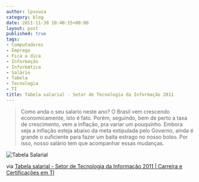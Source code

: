 ```yaml
---
author: lpsouza
category: blog
date: 2011-11-30 10:40:15+00:00
layout: post
published: true
tags:
- Computadores
- Emprego
- Fica a dica
- Informação
- Informática
- Salário
- Tabela
- Tecnologia
- TI
title: Tabela salarial - Setor de Tecnologia da Informação 2011
---
```


> Como anda o seu salario neste ano? O Brasil vem crescendo economicamente, isto é fato. Porém, seguindo, bem de perto a taxa de crescimento, vem a inflação, pra variar um pouquinho. Embora seja a inflação esteja abaixo da meta estipulada pelo Governo, ainda é grande o suficiente para fazer um baita estrago no nosso bolso. Por isso, nosso salário tem que acompanhar essas mudanças.

![Tabela Salarial](https://luizsouza.com.br/wp-content/upload/2011/11/tabela-salarial-tecnologia-informacao-2011.jpg)

via [Tabela salarial - Setor de Tecnologia da Informação 2011 | Carreira e Certificações em TI](http://carreiradeti.com.br/tabela-salarial-setor-de-tecnologia-da-informacao-2011/)